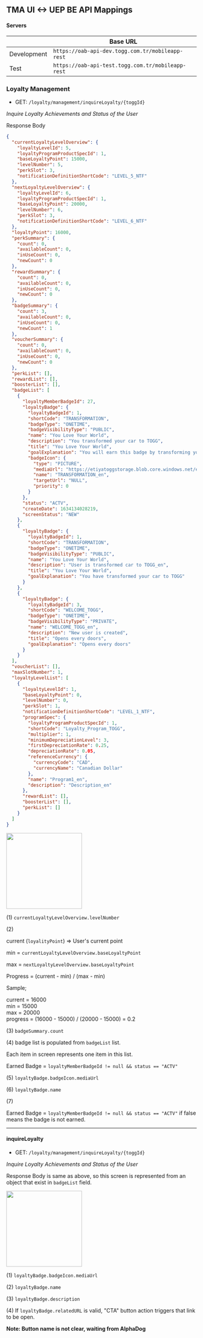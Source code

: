 ## TMA UI <-> UEP BE API Mappings

#### Servers 

|             | Base URL |
| ----------- | -------- |
| Development | `https://oab-api-dev.togg.com.tr/mobileapp-rest`  |
| Test        | `https://oab-api-test.togg.com.tr/mobileapp-rest` |

### Loyalty Management

* GET: `/loyalty/management/inquireLoyalty/{toggId}`

*Inquire Loyalty Achievements and Status of the User*

Response Body

```json
{
  "currentLoyaltyLevelOverview": {
    "loyaltyLevelId": 5,
    "loyaltyProgramProductSpecId": 1,
    "baseLoyaltyPoint": 15000,
    "levelNumber": 5,
    "perkSlot": 3,
    "notificationDefinitionShortCode": "LEVEL_5_NTF"
  },
  "nextLoyaltyLevelOverview": {
    "loyaltyLevelId": 6,
    "loyaltyProgramProductSpecId": 1,
    "baseLoyaltyPoint": 20000,
    "levelNumber": 6,
    "perkSlot": 3,
    "notificationDefinitionShortCode": "LEVEL_6_NTF"
  },
  "loyaltyPoint": 16000,
  "perkSummary": {
    "count": 0,
    "availableCount": 0,
    "inUseCount": 0,
    "newCount": 0
  },
  "rewardSummary": {
    "count": 0,
    "availableCount": 0,
    "inUseCount": 0,
    "newCount": 0
  },
  "badgeSummary": {
    "count": 3,
    "availableCount": 0,
    "inUseCount": 0,
    "newCount": 1
  },
  "voucherSummary": {
    "count": 0,
    "availableCount": 0,
    "inUseCount": 0,
    "newCount": 0
  },
  "perkList": [],
  "rewardList": [],
  "boosterList": [],
  "badgeList": [
    {
      "loyaltyMemberBadgeId": 27,
      "loyaltyBadge": {
        "loyaltyBadgeId": 1,
        "shortCode": "TRANSFORMATION",
        "badgeType": "ONETIME",
        "badgeVisibilityType": "PUBLIC",
        "name": "You Love Your World",
        "description": "You transformed your car to TOGG",
        "title": "You Love Your World",
        "goalExplanation": "You will earn this badge by transforming your car to TOGG",
        "badgeIcon": {
          "type": "PICTURE",
          "mediaUrl": "https://etiyatoggstorage.blob.core.windows.net/etiyacontainer-public/images-togg/badges_Icon/TRANSFORMATION_en.png",
          "name": "TRANSFORMATION_en",
          "targetUrl": "NULL",
          "priority": 0
        }
      },
      "status": "ACTV",
      "createDate": 1634134028219,
      "screenStatus": "NEW"
    },
    {
      "loyaltyBadge": {
        "loyaltyBadgeId": 1,
        "shortCode": "TRANSFORMATION",
        "badgeType": "ONETIME",
        "badgeVisibilityType": "PUBLIC",
        "name": "You Love Your World",
        "description": "User is transformed car to TOGG_en",
        "title": "You Love Your World",
        "goalExplanation": "You have transformed your car to TOGG"
      }
    },
    {
      "loyaltyBadge": {
        "loyaltyBadgeId": 3,
        "shortCode": "WELCOME_TOGG",
        "badgeType": "ONETIME",
        "badgeVisibilityType": "PRIVATE",
        "name": "WELCOME_TOGG_en",
        "description": "New user is created",
        "title": "Opens every doors",
        "goalExplanation": "Opens every doors"
      }
    }
  ],
  "voucherList": [],
  "maxSlotNumber": 1,
  "loyaltyLevelList": [
    {
      "loyaltyLevelId": 1,
      "baseLoyaltyPoint": 0,
      "levelNumber": 0,
      "perkSlot": 1,
      "notificationDefinitionShortCode": "LEVEL_1_NTF",
      "programSpec": {
        "loyaltyProgramProductSpecId": 1,
        "shortCode": "Loyalty_Program_TOGG",
        "multiplier": 1,
        "minimumDepreciationLevel": 3,
        "firstDepreciationRate": 0.25,
        "depreciationRate": 0.05,
        "referenceCurrency": {
          "currencyCode": "CAD",
          "currencyName": "Canadian Dollar"
        },
        "name": "Program1_en",
        "description": "Description_en"
      },
      "rewardList": [],
      "boosterList": [],
      "perkList": []
    }
  ]
}
```

<img src="11_13_TOGGETHER.jpg" width="200">

(1) `currentLoyaltyLevelOverview.levelNumber`

(2) 

current (`loyalityPoint`) => User's current point

min = `currentLoyaltyLevelOverview.baseLoyaltyPoint`

max = `nextLoyaltyLevelOverview.baseLoyaltyPoint`

Progress = (current - min) / (max - min)

Sample;

current = 16000 <br>
min = 15000 <br>
max = 20000 <br>
progress = (16000 - 15000) / (20000 - 15000) = 0.2

(3) `badgeSummary.count`

(4) badge list is populated from `badgeList` list.

Each item in screen represents one item in this list.

Earned Badge = `loyaltyMemberBadgeId != null && status == "ACTV"`

(5) `loyaltyBadge.badgeIcon.mediaUrl`

(6) `loyaltyBadge.name`

(7) 

Earned Badge = `loyaltyMemberBadgeId != null && status == "ACTV"` 
if false means the badge is not earned.

---

#### inquireLoyalty

* GET: `/loyalty/management/inquireLoyalty/{toggId}`

*Inquire Loyalty Achievements and Status of the User*

Response Body is same as above, so this screen is represented from an object that exist in `badgeList` field.

<img src="./11_14_ToggetherSuccess.jpg" width="200">

(1) `loyaltyBadge.badgeIcon.mediaUrl`

(2) `loyaltyBadge.name`

(3) `loyaltyBadge.description`

(4) If `loyaltyBadge.relatedURL` is valid, "CTA" button action triggers that link to be open. 

**Note: Button name is not clear, waiting from AlphaDog**
